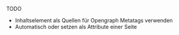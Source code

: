 TODO

* Inhaltselement als Quellen für Opengraph Metatags verwenden
* Automatisch oder setzen als Attribute einer Seite
